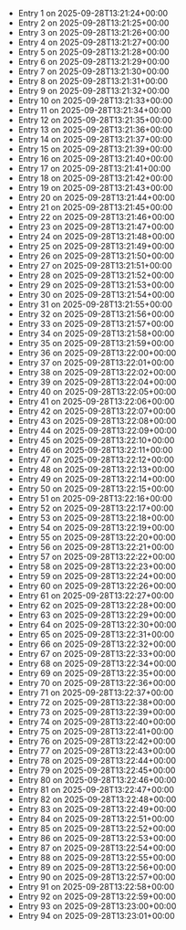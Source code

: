 - Entry 1 on 2025-09-28T13:21:24+00:00
- Entry 2 on 2025-09-28T13:21:25+00:00
- Entry 3 on 2025-09-28T13:21:26+00:00
- Entry 4 on 2025-09-28T13:21:27+00:00
- Entry 5 on 2025-09-28T13:21:28+00:00
- Entry 6 on 2025-09-28T13:21:29+00:00
- Entry 7 on 2025-09-28T13:21:30+00:00
- Entry 8 on 2025-09-28T13:21:31+00:00
- Entry 9 on 2025-09-28T13:21:32+00:00
- Entry 10 on 2025-09-28T13:21:33+00:00
- Entry 11 on 2025-09-28T13:21:34+00:00
- Entry 12 on 2025-09-28T13:21:35+00:00
- Entry 13 on 2025-09-28T13:21:36+00:00
- Entry 14 on 2025-09-28T13:21:37+00:00
- Entry 15 on 2025-09-28T13:21:39+00:00
- Entry 16 on 2025-09-28T13:21:40+00:00
- Entry 17 on 2025-09-28T13:21:41+00:00
- Entry 18 on 2025-09-28T13:21:42+00:00
- Entry 19 on 2025-09-28T13:21:43+00:00
- Entry 20 on 2025-09-28T13:21:44+00:00
- Entry 21 on 2025-09-28T13:21:45+00:00
- Entry 22 on 2025-09-28T13:21:46+00:00
- Entry 23 on 2025-09-28T13:21:47+00:00
- Entry 24 on 2025-09-28T13:21:48+00:00
- Entry 25 on 2025-09-28T13:21:49+00:00
- Entry 26 on 2025-09-28T13:21:50+00:00
- Entry 27 on 2025-09-28T13:21:51+00:00
- Entry 28 on 2025-09-28T13:21:52+00:00
- Entry 29 on 2025-09-28T13:21:53+00:00
- Entry 30 on 2025-09-28T13:21:54+00:00
- Entry 31 on 2025-09-28T13:21:55+00:00
- Entry 32 on 2025-09-28T13:21:56+00:00
- Entry 33 on 2025-09-28T13:21:57+00:00
- Entry 34 on 2025-09-28T13:21:58+00:00
- Entry 35 on 2025-09-28T13:21:59+00:00
- Entry 36 on 2025-09-28T13:22:00+00:00
- Entry 37 on 2025-09-28T13:22:01+00:00
- Entry 38 on 2025-09-28T13:22:02+00:00
- Entry 39 on 2025-09-28T13:22:04+00:00
- Entry 40 on 2025-09-28T13:22:05+00:00
- Entry 41 on 2025-09-28T13:22:06+00:00
- Entry 42 on 2025-09-28T13:22:07+00:00
- Entry 43 on 2025-09-28T13:22:08+00:00
- Entry 44 on 2025-09-28T13:22:09+00:00
- Entry 45 on 2025-09-28T13:22:10+00:00
- Entry 46 on 2025-09-28T13:22:11+00:00
- Entry 47 on 2025-09-28T13:22:12+00:00
- Entry 48 on 2025-09-28T13:22:13+00:00
- Entry 49 on 2025-09-28T13:22:14+00:00
- Entry 50 on 2025-09-28T13:22:15+00:00
- Entry 51 on 2025-09-28T13:22:16+00:00
- Entry 52 on 2025-09-28T13:22:17+00:00
- Entry 53 on 2025-09-28T13:22:18+00:00
- Entry 54 on 2025-09-28T13:22:19+00:00
- Entry 55 on 2025-09-28T13:22:20+00:00
- Entry 56 on 2025-09-28T13:22:21+00:00
- Entry 57 on 2025-09-28T13:22:22+00:00
- Entry 58 on 2025-09-28T13:22:23+00:00
- Entry 59 on 2025-09-28T13:22:24+00:00
- Entry 60 on 2025-09-28T13:22:26+00:00
- Entry 61 on 2025-09-28T13:22:27+00:00
- Entry 62 on 2025-09-28T13:22:28+00:00
- Entry 63 on 2025-09-28T13:22:29+00:00
- Entry 64 on 2025-09-28T13:22:30+00:00
- Entry 65 on 2025-09-28T13:22:31+00:00
- Entry 66 on 2025-09-28T13:22:32+00:00
- Entry 67 on 2025-09-28T13:22:33+00:00
- Entry 68 on 2025-09-28T13:22:34+00:00
- Entry 69 on 2025-09-28T13:22:35+00:00
- Entry 70 on 2025-09-28T13:22:36+00:00
- Entry 71 on 2025-09-28T13:22:37+00:00
- Entry 72 on 2025-09-28T13:22:38+00:00
- Entry 73 on 2025-09-28T13:22:39+00:00
- Entry 74 on 2025-09-28T13:22:40+00:00
- Entry 75 on 2025-09-28T13:22:41+00:00
- Entry 76 on 2025-09-28T13:22:42+00:00
- Entry 77 on 2025-09-28T13:22:43+00:00
- Entry 78 on 2025-09-28T13:22:44+00:00
- Entry 79 on 2025-09-28T13:22:45+00:00
- Entry 80 on 2025-09-28T13:22:46+00:00
- Entry 81 on 2025-09-28T13:22:47+00:00
- Entry 82 on 2025-09-28T13:22:48+00:00
- Entry 83 on 2025-09-28T13:22:49+00:00
- Entry 84 on 2025-09-28T13:22:51+00:00
- Entry 85 on 2025-09-28T13:22:52+00:00
- Entry 86 on 2025-09-28T13:22:53+00:00
- Entry 87 on 2025-09-28T13:22:54+00:00
- Entry 88 on 2025-09-28T13:22:55+00:00
- Entry 89 on 2025-09-28T13:22:56+00:00
- Entry 90 on 2025-09-28T13:22:57+00:00
- Entry 91 on 2025-09-28T13:22:58+00:00
- Entry 92 on 2025-09-28T13:22:59+00:00
- Entry 93 on 2025-09-28T13:23:00+00:00
- Entry 94 on 2025-09-28T13:23:01+00:00
